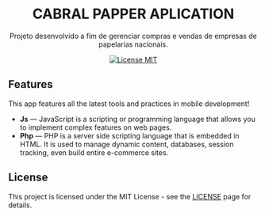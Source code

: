 <h1 align="center">
<br>
CABRAL PAPPER APLICATION
</h1>

<p align="center">Projeto desenvolvido a fim de gerenciar compras e vendas de empresas de papelarias nacionais.</p>

<p align="center">
  <a href="https://opensource.org/licenses/MIT">
    <img src="https://img.shields.io/badge/License-MIT-blue.svg" alt="License MIT">
  </a>
</p>

## Features
[//]: # (Add the features of your project here:)
This app features all the latest tools and practices in mobile development!

-  **Js** — JavaScript is a scripting or programming language that allows you to implement complex features on web pages.
-  **Php** — PHP is a server side scripting language that is embedded in HTML. It is used to manage dynamic content, databases, session tracking, even build entire e-commerce sites.



## License

This project is licensed under the MIT License - see the [LICENSE](https://opensource.org/licenses/MIT) page for details.